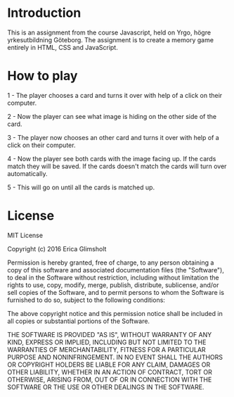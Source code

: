 # Introduction

This is an assignment from the course Javascript, held on Yrgo, högre yrkesutbildning Göteborg. The assignment is to create a memory game entirely in HTML, CSS and JavaScript.

# How to play

1 - The player chooses a card and turns it over with help of a click on their computer.

2 - Now the player can see what image is hiding on the other side of the card.

3 - The player now chooses an other card and turns it over with help of a click on their computer.

4 - Now the player see both cards with the image facing up. If the cards match they will be saved. If the cards doesn't match the cards will turn over automatically.

5 - This will go on until all the cards is matched up.  

# License

MIT License

Copyright (c) 2016 Erica  Glimsholt

Permission is hereby granted, free of charge, to any person obtaining a copy
of this software and associated documentation files (the "Software"), to deal
in the Software without restriction, including without limitation the rights
to use, copy, modify, merge, publish, distribute, sublicense, and/or sell
copies of the Software, and to permit persons to whom the Software is
furnished to do so, subject to the following conditions:

The above copyright notice and this permission notice shall be included in all
copies or substantial portions of the Software.

THE SOFTWARE IS PROVIDED "AS IS", WITHOUT WARRANTY OF ANY KIND, EXPRESS OR
IMPLIED, INCLUDING BUT NOT LIMITED TO THE WARRANTIES OF MERCHANTABILITY,
FITNESS FOR A PARTICULAR PURPOSE AND NONINFRINGEMENT. IN NO EVENT SHALL THE
AUTHORS OR COPYRIGHT HOLDERS BE LIABLE FOR ANY CLAIM, DAMAGES OR OTHER
LIABILITY, WHETHER IN AN ACTION OF CONTRACT, TORT OR OTHERWISE, ARISING FROM,
OUT OF OR IN CONNECTION WITH THE SOFTWARE OR THE USE OR OTHER DEALINGS IN THE
SOFTWARE.
